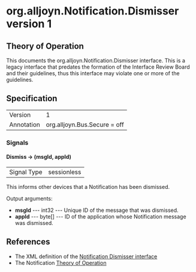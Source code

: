 # org.alljoyn.Notification.Dismisser version 1

## Theory of Operation

This documents the org.alljoyn.Notification.Dismisser interface.  This is a
legacy interface that predates the formation of the Interface Review Board and
their guidelines, thus this interface may violate one or more of the guidelines.

## Specification

|                       |                                                                       |
|-----------------------|-----------------------------------------------------------------------|
| Version               | 1                                                                     |
| Annotation            | org.alljoyn.Bus.Secure = off                                          |


### Signals

#### Dismiss -> (msgId, appId)

|                       |                                   |
|-----------------------|-----------------------------------|
| Signal Type           | sessionless                       |

This informs other devices that a Notification has been dismissed.

Output arguments:

  * **msgId** --- int32 --- Unique ID of the message that was dismissed.
  * **appId** --- byte[] --- ID of the application whose Notification message
    was dismissed.

## References

  * The XML definition of the [Notification Dismisser interface](Dismisser-v1.xml)
  * The Notification [Theory of Operation](theory-of-operation)
